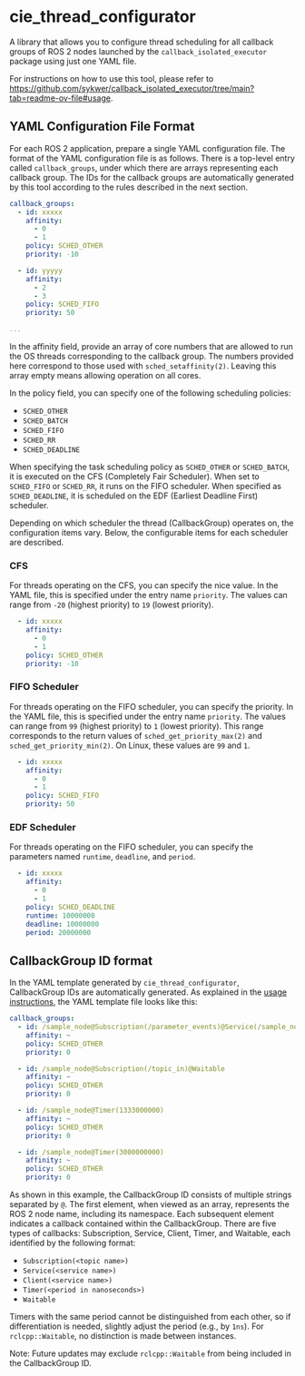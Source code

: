 # cie_thread_configurator
A library that allows you to configure thread scheduling for all callback groups of ROS 2 nodes launched by the `callback_isolated_executor` package using just one YAML file.

For instructions on how to use this tool, please refer to https://github.com/sykwer/callback_isolated_executor/tree/main?tab=readme-ov-file#usage.

## YAML Configuration File Format
For each ROS 2 application, prepare a single YAML configuration file.
The format of the YAML configuration file is as follows.
There is a top-level entry called `callback_groups`, under which there are arrays representing each callback group.
The IDs for the callback groups are automatically generated by this tool according to the rules described in the next section.

```yaml
callback_groups:
  - id: xxxxx
    affinity:
      - 0
      - 1
    policy: SCHED_OTHER
    priority: -10

  - id: yyyyy
    affinity:
      - 2
      - 3
    policy: SCHED_FIFO
    priority: 50

...
```

In the affinity field, provide an array of core numbers that are allowed to run the OS threads corresponding to the callback group.
The numbers provided here correspond to those used with `sched_setaffinity(2)`.
Leaving this array empty means allowing operation on all cores.

In the policy field, you can specify one of the following scheduling policies:
- `SCHED_OTHER`
- `SCHED_BATCH`
- `SCHED_FIFO`
- `SCHED_RR`
- `SCHED_DEADLINE`

When specifying the task scheduling policy as `SCHED_OTHER` or `SCHED_BATCH`, it is executed on the CFS (Completely Fair Scheduler).
When set to `SCHED_FIFO` or `SCHED_RR`, it runs on the FIFO scheduler.
When specified as `SCHED_DEADLINE`, it is scheduled on the EDF (Earliest Deadline First) scheduler.

Depending on which scheduler the thread (CallbackGroup) operates on, the configuration items vary.
Below, the configurable items for each scheduler are described.

### CFS
For threads operating on the CFS, you can specify the nice value.
In the YAML file, this is specified under the entry name  `priority`.
The values can range from `-20` (highest priority) to `19` (lowest priority).

```yaml
  - id: xxxxx
    affinity:
      - 0
      - 1
    policy: SCHED_OTHER
    priority: -10
```

### FIFO Scheduler
For threads operating on the FIFO scheduler, you can specify the priority.
In the YAML file, this is specified under the entry name  `priority`.
The values can range from `99` (highest priority) to `1` (lowest priority).
This range corresponds to the return values of `sched_get_priority_max(2)` and `sched_get_priority_min(2)`.
On Linux, these values are `99` and `1`.

```yaml
  - id: xxxxx
    affinity:
      - 0
      - 1
    policy: SCHED_FIFO
    priority: 50
```

### EDF Scheduler
For threads operating on the FIFO scheduler, you can specify the parameters named `runtime`, `deadline`, and `period`.

```yaml
  - id: xxxxx
    affinity:
      - 0
      - 1
    policy: SCHED_DEADLINE
    runtime: 10000000
    deadline: 10000000
    period: 20000000
```


## CallbackGroup ID format
In the YAML template generated by `cie_thread_configurator`, CallbackGroup IDs are automatically generated.
As explained in the [usage instructions](https://github.com/sykwer/callback_isolated_executor/tree/main?tab=readme-ov-file#step3-generate-yaml-template-file), the YAML template file looks like this:

```yaml
callback_groups:
  - id: /sample_node@Subscription(/parameter_events)@Service(/sample_node/get_parameters)@Service(/sample_node/get_parameter_types)@Service(/sample_node/set_parameters)@Service(/sample_node/set_parameters_atomically)@Service(/sample_node/describe_parameters)@Service(/sample_node/list_parameters)@Waitable@Waitable@Waitable@Waitable
    affinity: ~
    policy: SCHED_OTHER
    priority: 0

  - id: /sample_node@Subscription(/topic_in)@Waitable
    affinity: ~
    policy: SCHED_OTHER
    priority: 0

  - id: /sample_node@Timer(1333000000)
    affinity: ~
    policy: SCHED_OTHER
    priority: 0

  - id: /sample_node@Timer(3000000000)
    affinity: ~
    policy: SCHED_OTHER
    priority: 0
```

As shown in this example, the CallbackGroup ID consists of multiple strings separated by `@`.
The first element, when viewed as an array, represents the ROS 2 node name, including its namespace.
Each subsequent element indicates a callback contained within the CallbackGroup.
There are five types of callbacks: Subscription, Service, Client, Timer, and Waitable, each identified by the following format:

- `Subscription(<topic name>)`
- `Service(<service name>)`
- `Client(<service name>)`
- `Timer(<period in nanoseconds>)`
- `Waitable`

Timers with the same period cannot be distinguished from each other, so if differentiation is needed, slightly adjust the period (e.g., by `1ns`).
For `rclcpp::Waitable`, no distinction is made between instances.

Note: Future updates may exclude `rclcpp::Waitable` from being included in the CallbackGroup ID.
